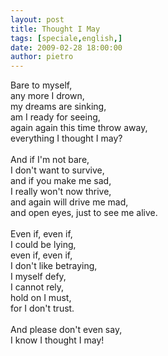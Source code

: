 ```yaml
---
layout: post
title: Thought I May
tags: [speciale,english,]
date: 2009-02-28 18:00:00
author: pietro
---
```

Bare to myself,<br/>any more I drown,<br/>my dreams are sinking,<br/>am I ready for seeing,<br/>again again this time throw away,<br/>everything I thought I may?<br/><br/>And if I'm not bare,<br/>I don't want to survive,<br/>and if you make me sad,<br/>I really won't now thrive,<br/>and again will drive me mad,<br/>and open eyes, just to see me alive.<br/><br/>Even if, even if,<br/>I could be lying,<br/>even if, even if,<br/>I don't like betraying,<br/>I myself defy,<br/>I cannot rely,<br/>hold on I must,<br/>for I don't trust.<br/><br/>And please don't even say,<br/>I know I thought I may!
